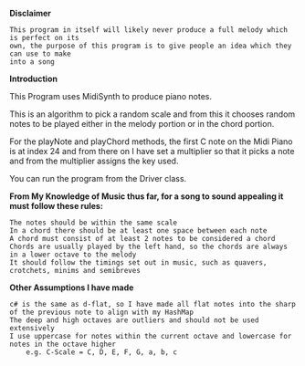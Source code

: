 **Disclaimer**

    This program in itself will likely never produce a full melody which is perfect on its
    own, the purpose of this program is to give people an idea which they can use to make
    into a song

**Introduction**

This Program uses MidiSynth to produce piano notes.

This is an algorithm to pick a random scale and from this it chooses random notes 
    to be played either in the melody portion or in the chord portion.

For the playNote and playChord methods, the first C note on the Midi Piano is at index 24 and from there on 
    I have set a multiplier so that it picks a note and from the multiplier assigns the key used.

You can run the program from the Driver class.


**From My Knowledge of Music thus far, for a song to sound appealing it must follow these rules:**

    The notes should be within the same scale
    In a chord there should be at least one space between each note
    A chord must consist of at least 2 notes to be considered a chord
    Chords are usually played by the left hand, so the chords are always in a lower octave to the melody
    It should follow the timings set out in music, such as quavers, crotchets, minims and semibreves
    

**Other Assumptions I have made**

    c# is the same as d-flat, so I have made all flat notes into the sharp of the previous note to align with my HashMap
    The deep and high octaves are outliers and should not be used extensively
    I use uppercase for notes within the current octave and lowercase for notes in the octave higher
        e.g. C-Scale = C, D, E, F, G, a, b, c 
